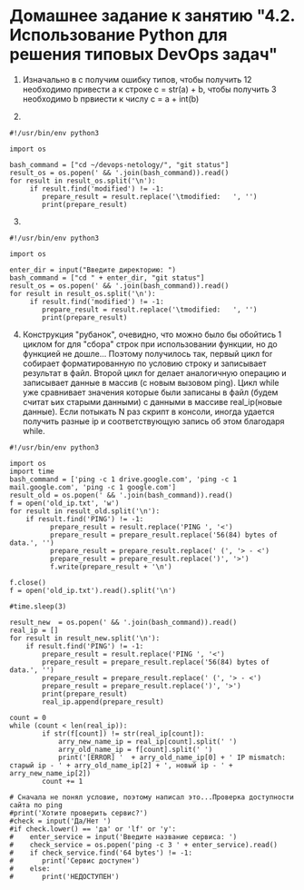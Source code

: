 # Домашнее задание к занятию "4.2. Использование Python для решения типовых DevOps задач"

1. Изначально в с получим ошибку типов, чтобы получить 12 необходимо привести а к строке c = str(a) + b, чтобы получить 3 необходимо b првиести к числу c = a + int(b) 

2. 
```
#!/usr/bin/env python3

import os

bash_command = ["cd ~/devops-netology/", "git status"]
result_os = os.popen(' && '.join(bash_command)).read()
for result in result_os.split('\n'):
     if result.find('modified') != -1:
        prepare_result = result.replace('\tmodified:   ', '')
        print(prepare_result)
```

3.
```
#!/usr/bin/env python3

import os

enter_dir = input("Введите директорию: ")
bash_command = ["cd " + enter_dir, "git status"]
result_os = os.popen(' && '.join(bash_command)).read()
for result in result_os.split('\n'):
     if result.find('modified') != -1:
        prepare_result = result.replace('\tmodified:   ', '')
        print(prepare_result)
``` 

4. Конструкция "рубанок", очевидно, что можно было бы обойтись 1 циклом for для "сбора" строк при использовании функции, но до функцией не дошле... Поэтому получилось так, первый цикл for собирает  форматированную по условию строку и записывает результат в файл. Второй цикл for делает аналогичную операцию и записывает данные в массив (с новым вызовом ping). Цикл while уже сравнивает значения которые были записаны в файл (будем считат ьих старыми данными) с данными в массиве real_ip(новые данные). Если потыкать N раз скрипт в консоли, иногда удается получить разные ip и соответствующую запись об этом благодаря while. 

```
#!/usr/bin/env python3

import os
import time
bash_command = ['ping -c 1 drive.google.com', 'ping -c 1 mail.google.com', 'ping -c 1 google.com']
result_old = os.popen(' && '.join(bash_command)).read()
f = open('old_ip.txt', 'w')
for result in result_old.split('\n'):
    if result.find('PING') != -1:
          prepare_result = result.replace('PING ', '<')
          prepare_result = prepare_result.replace('56(84) bytes of data.', '')
          prepare_result = prepare_result.replace(' (', '> - <')
          prepare_result = prepare_result.replace(')', '>')
          f.write(prepare_result + '\n')

f.close()
f = open('old_ip.txt').read().split('\n')

#time.sleep(3)

result_new  = os.popen(' && '.join(bash_command)).read()
real_ip = []
for result in result_new.split('\n'):
    if result.find('PING') != -1:
        prepare_result = result.replace('PING ', '<')
        prepare_result = prepare_result.replace('56(84) bytes of data.', '')
        prepare_result = prepare_result.replace(' (', '> - <')
        prepare_result = prepare_result.replace(')', '>')
        print(prepare_result)
        real_ip.append(prepare_result)

count = 0
while (count < len(real_ip)):
        if str(f[count]) != str(real_ip[count]):
            arry_new_name_ip = real_ip[count].split(' ')
            arry_old_name_ip = f[count].split(' ')
            print('[ERROR] '  + arry_old_name_ip[0] + ' IP mismatch: старый ip - ' + arry_old_name_ip[2] + ', новый ip - ' +  arry_new_name_ip[2])
        count += 1

# Сначала не понял условие, поэтому написал это...Проверка доступности сайта по ping
#print('Хотите проверить сервис?')
#check = input('Да/Нет ')
#if check.lower() == 'да' or 'lf' or 'y':
#    enter_service = input('Введите название сервиса: ')
#    check_service = os.popen('ping -c 3 ' + enter_service).read()
#    if check_service.find('64 bytes') != -1:
#       print('Сервис доступен')
#    else:
#       print('НЕДОСТУПЕН')
```
